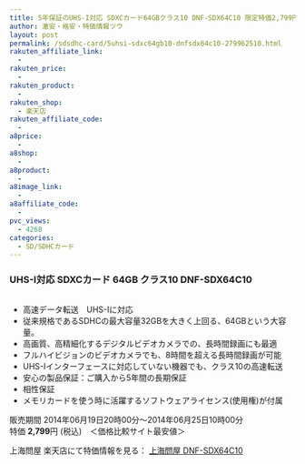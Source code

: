 ```yaml
---
title: 5年保証のUHS-I対応 SDXCカード64GBクラス10 DNF-SDX64C10 限定特価2,799円！6月25日10時まで！
author: 激安・格安・特価情報ツウ
layout: post
permalink: /sdsdhc-card/5uhsi-sdxc64gb10-dnfsdx64c10-279962510.html
rakuten_affiliate_link:
  -
rakuten_price:
  -
rakuten_product:
  -
rakuten_shop:
  - 楽天店
rakuten_affiliate_code:
  -
a8price:
  -
a8shop:
  -
a8product:
  -
a8image_link:
  -
a8affiliate_code:
  -
pvc_views:
  - 4268
categories:
  - SD/SDHCカード
---
```

### UHS-I対応 SDXCカード 64GB クラス10 DNF-SDX64C10

<div class="img-bg2 img_L">
  <a href="//hb.afl.rakuten.co.jp/hgc/032ab3e9.5b793415.039e5bec.4fa1c071/?pc=http%3a%2f%2fitem.rakuten.co.jp%2fdonya%2f87983%2f%3fscid%3daf_link_img&m=http%3a%2f%2fm.rakuten.co.jp%2fdonya%2fi%2f10590139%2f" target="_blank"><img src="//hbb.afl.rakuten.co.jp/hgb/?pc=http%3a%2f%2fthumbnail.image.rakuten.co.jp%2f%400_mall%2fdonya%2fcabinet%2fflashitem3%2f87983-3.jpg%3f_ex%3d128x128&m=http%3a%2f%2fthumbnail.image.rakuten.co.jp%2f%400_mall%2fdonya%2fcabinet%2fflashitem3%2f87983-3.jpg" border="0" title="" alt="" /></a>
</div>

<!--more-->

  * 高速データ転送　UHS-Iに対応
  * 従来規格であるSDHCの最大容量32GBを大きく上回る、64GBという大容量。
  * 高画質、高精細化するデジタルビデオカメラでの、長時間録画にも最適
  * フルハイビジョンのビデオカメラでも、8時間を超える長時間録画が可能
  * UHS-Iインターフェースに対応していない機器でも、クラス10の高速転送
  * 安心の製品保証：ご購入から5年間の長期保証
  * 相性保証
  * メモリカードを使う時に活躍するソフトウェアライセンス(使用権)が付属

販売期間 2014年06月19日20時00分～2014年06月25日10時00分
<br clear="all" />特価 <span class="tokka-price"><strong>2,799</strong></span>円 (税込)　＜価格比較サイト最安値＞

上海問屋 楽天店にて特価情報を見る： <a href="//hb.afl.rakuten.co.jp/hgc/032ab3e9.5b793415.039e5bec.4fa1c071/?pc=http%3a%2f%2fitem.rakuten.co.jp%2fdonya%2f87983%2f%3fscid%3daf_link_img&m=http%3a%2f%2fm.rakuten.co.jp%2fdonya%2fi%2f10590139%2f" target="_blank"><span class="fs150p">上海問屋 DNF-SDX64C10</span></a>